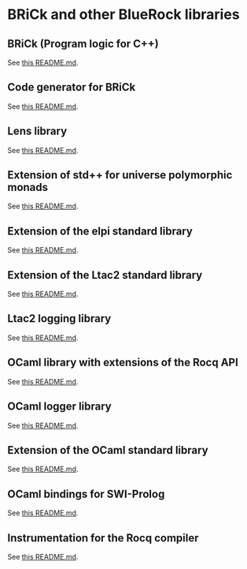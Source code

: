 BRiCk and other BlueRock libraries
==================================

## BRiCk (Program logic for C++)

See [this README.md](rocq-bluerock-brick/README.md).

## Code generator for BRiCk

See [this README.md](rocq-bluerock-cpp2v/README.md).

## Lens library

See [this README.md](rocq-lens/README.md).

## Extension of std++ for universe polymorphic monads

See [this README.md](rocq-upoly/README.md).

## Extension of the elpi standard library

See [this README.md](elpi-extra/README.md).

## Extension of the Ltac2 standard library

See [this README.md](ltac2-extra/README.md).

## Ltac2 logging library

See [this README.md](ltac2-logger/README.md).

## OCaml library with extensions of the Rocq API

See [this README.md](ocaml-rocq-extra/README.md).

## OCaml logger library

See [this README.md](ocaml-logger-lib/README.md).

## Extension of the OCaml standard library

See [this README.md](ocaml-stdlib-extra/README.md).

## OCaml bindings for SWI-Prolog

See [this README.md](ocaml-swipl/README.md).

## Instrumentation for the Rocq compiler

See [this README.md](rocq-tools/README.md).
